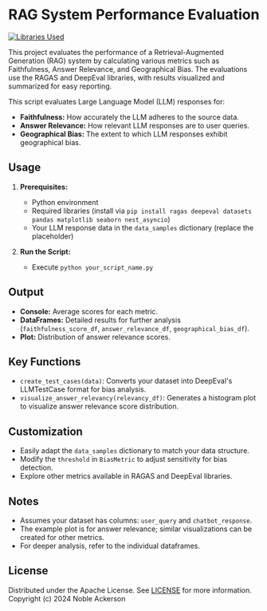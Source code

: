 # RAG System Performance Evaluation

[![Libraries Used](https://img.shields.io/badge/libraries-RAGAS%20%7C%20DeepEval-blue)](https://github.com/explodinggradients/ragas,https://github.com/deep-eval/deepeval)

This project evaluates the performance of a Retrieval-Augmented Generation (RAG) system by calculating various metrics such as Faithfulness, Answer Relevance, and Geographical Bias. The evaluations use the RAGAS and DeepEval libraries, with results visualized and summarized for easy reporting.

This script evaluates Large Language Model (LLM) responses for:

- **Faithfulness:** How accurately the LLM adheres to the source data.
- **Answer Relevance:** How relevant LLM responses are to user queries.
- **Geographical Bias:** The extent to which LLM responses exhibit geographical bias.

## Usage

1. **Prerequisites:**
   - Python environment
   - Required libraries (install via `pip install ragas deepeval datasets pandas matplotlib seaborn nest_asyncio`)
   - Your LLM response data in the `data_samples` dictionary (replace the placeholder)

2. **Run the Script:**
   - Execute `python your_script_name.py`

## Output

- **Console:** Average scores for each metric.
- **DataFrames:** Detailed results for further analysis (`faithfulness_score_df`, `answer_relevance_df`, `geographical_bias_df`).
- **Plot:** Distribution of answer relevance scores.

## Key Functions

- `create_test_cases(data)`: Converts your dataset into DeepEval's LLMTestCase format for bias analysis.
- `visualize_answer_relevancy(relevancy_df)`: Generates a histogram plot to visualize answer relevance score distribution.

## Customization

- Easily adapt the `data_samples` dictionary to match your data structure.
- Modify the `threshold` in `BiasMetric` to adjust sensitivity for bias detection.
- Explore other metrics available in RAGAS and DeepEval libraries.

## Notes

- Assumes your dataset has columns: `user_query` and `chatbot_response`.
- The example plot is for answer relevance; similar visualizations can be created for other metrics.
- For deeper analysis, refer to the individual dataframes.


## License

Distributed under the Apache License. See [LICENSE](https://github.com/ByteanAtomResearch/ai-product-course-fer/blob/main/LICENSE)  for more information.
Copyright (c) 2024 Noble Ackerson
